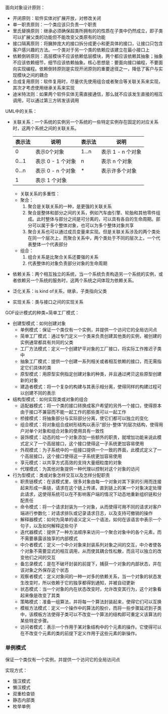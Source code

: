面向对象设计原则：

- 开闭原则：软件实体对扩展开放，对修改关闭
-  单一职责原则：一个类应该只负责一个职责
- 里氏替换原则：继承必须确保超类所拥有的的性质在子类中仍然成立，即子类可以扩展父类的功能但不能改变父类原有的功能
- 接口隔离原则：将臃肿庞大的接口拆分成更小和更具体的接口，让接口只包含客户感兴趣的方法。一个类对于另一个类的依赖应该建立在最小接口上
- 依赖倒转原则：高层模块不应该依赖低层模块，两个都应该依赖其抽象；抽象不应该依赖细节，细节应该依赖抽象。核心思想是：要面向接口编程，不要面向实现编程。依赖倒转原则是实现开闭原则的重要途径之一，降低了客户与实现模块之间的耦合
- 合成复用原则：软件复用时，尽量优先使用组合或者聚合等关联关系来实现，其次才考虑使用继承关系来实现
- 迪米特法则：如果两个软件实体无需直接通信，那么就不应该发生直接的相互调用，可以通过第三方转发该调用



UML中的关系：

- 关联关系：一个系统的实例另一个系统的一些特定实例存在固定的对应关系时，这两个系统之间的关联关系。

  | 表示法 | 说明              | 表示法 | 说明              |
  | ------ | ----------------- | ------ | ----------------- |
  | 0      | 表示0个对象       | 1...n  | 表示 1 - n 个对象 |
  | 0...1  | 表示 0 - 1 个对象 | n      | 表示 n 个对象     |
  | 0...n  | 表示 0 - n 个对象 | *      | 表示许多个对象    |
  | 1      | 表示 1 个对象     |        |                   |

  - 关联关系的多重性：
  - 聚合：
    1. 聚合是关联关系的一种，是更强的关联关系
    2. 聚合是整体和部分之间的关系，例如汽车由引擎、轮胎和其他零件组成。此时整体与部分之间是可分离的，可以具有各自的生命周期。部分可以属于多个整体对象，也可以为多个整体对象共享
    3. 聚合关系也可以通过成员变量来实现。但是关联关系涉及的两个类处在同一个层次上，而聚合关系中，两个类处于不同的层次上，一个代表整体一个代表部分
  - 组合：
    1. 组合关系是比聚合关系还要强的关系
    2. 代表整体的对象负责部分对象的生命周期

- 依赖关系：两个相互独立的系统，当一个系统负责构造另一个系统的实例，或者依赖另一个系统的服务时，这两个系统之间体现为依赖关系。

- 泛化关系：is kind of关系，继承，子类指向父类

- 实现关系：类与接口之间的实现关系

GOF设计模式的种类+简单工厂模式：

- 创建型模式：如何创建对象
  - 单例模式：保证一个类仅有一个实例，并提供一个访问它的全局访问点
  - 简单工厂模式：通过专门定义一个类来负责创建其他类的实例，被创建的实例通常都具有共同的父类
  - 工厂方法模式：定义一个创建铲平对象的工厂接口，将实际工作推迟子类中
  - 抽象工厂模式：提供一个创建一系列相关或者相互依赖的接口，而无需指定它们具体的类
  - 原型模式：用原型实例指定创建对象的种类，并且通过拷贝这些原型创建新的对象
  - 建造者模式：将一个复杂的构建与其表示相分离，使得同样的构建过程可以创建不同的表示
- 结构型模式：如何实现类或对象的组合
  - 适配器模式：将一个类的接口转换成客户希望的另外一个接口，使得原本由于接口不兼容而不能一起工作的那些类可以一起工作
  - 桥接模式：将抽象部分与实际部分分离，使它们都可以独立的变化
  - 组合模式：将对象组合成树形结构以表示“部分-整体”的层次结构，使得用户对单个对象和组合对象的使用具有一致性
  - 装饰模式：动态的给一个对象添加一些额外的职责，就增加功能来说此模式定义了一个高层接口，这个接口使得这一子系统更加容易使用
  - 外观模式：为子系统中的一组接口提供一个一致的界面，此模式定义了一个高层接口，这个接口使得这一子系统更加容易使用
  - 享元模式：以共享方式高效的支持大量细粒度的对象
  - 代理模式：为其他对象提供一种代理以控制对这个对象的访问
- 行为型模式：类或对象怎样交互以及怎样分配职责
  - 职责链模式：在该模式里，很多对象由每一个对象对其下家的引用而连接起来形成一条链，请求在这个链上传递，直到链上的某一个对象决定处理此请求，这使得系统可以在不影响客户端的情况下动态地重新组织链和分配责任
  - 命令模式：将一个请求封装为一个对象，从而使得可用不同的请求对客户端进行参数化：对请求排队或记录请求日志，以及支持可撤销的操作
  - 解释器模式：如何为简单的语义定义一个语法，如何在该语言中表示一个句子，以及如何解释这些句子
  - 迭代器模式：提供了一种方法顺序来访问一个聚合对象中的各个元素，而不需要暴露该独享的内部模式
  - 中介者模式：定义一个中介对象来封装系列对象之间的交互，中介者使各个对象不需要显式的相互调用，从而使其耦合性松散，而且可以独立的改变他们之间的交互
  - 备忘录模式：是在不破坏封装的前提下，捕获一个对象的内部状态，并在该对象之外保存这个状态
  - 观察者模式：定义对象间的一种一对多的依赖关系，当一个对象的状态发生改变时，所以依赖于它的独享都得到通知，并被自动更新
  - 状态模式：当一个对象的内在状态改变时，允许改变其行为，这个对象看起来像是改变了其类
  - 策略模式：准备一组算法，并将每一个算法封装起来，使得它们可以互换
  - 模板方法模式：定义一个操作中的算法的股价，而将一些步骤延迟到子类中，该模板方法使得子类可以不改变一个算法的结构即可重定义该算法的某些特定步骤。
  - 访问者模式：表示一个作用于某对象结构中的个元素的操作。它使得可以在不改变个元素的类的前提下定义作用于这些元素的新操作。

### 单例模式

保证一个类仅有一个实例，并提供一个访问它的全局访问点

实现方式：

- 饿汉模式
- 懒汉模式
- 双重检查锁
- 静态内部类
- 枚举单例

 

